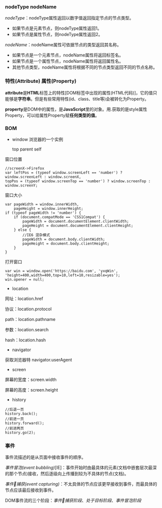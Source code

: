 ### nodeType nodeName
*nodeType*：nodeType属性返回以数字值返回指定节点的节点类型。

* 如果节点是元素节点，则nodeType属性返回1。
* 如果节点是属性节点，则nodeType属性返回2。

*nodeName*：nodeName属性可依据节点的类型返回其名称。
* 如果节点是一个元素节点，nodeName属性将返回标签名。
* 如果节点是一个属性节点，nodeName属性将返回属性名。
* 其他节点类型，nodeName属性将根据不同的节点类型返回不同的节点名称。

### 特性(Attribute) 属性(Property)
**attribute**是**HTML**标签上的特性[DOM标签中出现的属性(HTML代码)]，它的值只能够是**字符串**。但是有些常用特性(id、class、title等)会被转化为Property。

**property**是DOM中的属性，是**JavaScript**里的对象。用.获取的是style属性Property，可以给属性Property赋**任何类型的值**。

### BOM
* window
    浏览器的一个实例

    top parent self

窗口位置

````
//screenX->Firefox
var leftPos = (typeof window.screenLeft == 'number') ? window.screenLeft : window.screenX,
topPos = (typeof window.screenTop == 'number') ? window.screenTop : window.screenY;
````

窗口大小

````
var pageWidth = window.innerWidth,
    pageHeight = window.innerHeight;
if (typeof pageWidth != 'number') {
    if (document.compatMode == 'CSS1Compat') {
        pageWidth = document.documentElement.clientWidth;
        pageHeight = document.documentElement.clientHeight;
    } else {
        //IE6 混杂模式
        pageWidth = document.body.clientWidth;
        pageHeight = document.body.clientHeight;
    }
}
````

打开窗口

````
var win = window.open('https://baidu.com', 'yxqWin', 'height=400,width=400,top=10,left=10,resizable=yes');
win.opener = null;
````

* location

网址：location.href

协议：location.protocol

path：location.pathname

参数：location.search

hash：location.hash

* navigator

获取浏览器特 navigator.userAgent

* screen

屏幕的宽度：screen.width

屏幕的高度：screen.height

* history

````
//后退一页
history.back();
//前进一页
history.forward();
//前进两页
history.go(2);
````

### 事件

事件流描述的是从页面中接收事件的顺序。

*事件冒泡(event bubbling)*[IE]：事件开始时由最具体的元素(文档中嵌套层次最深的那个节点)接收，然后逐级向上传播到较为不具体的节点(文档)。

*事件捕获(event capturing)*：不太具体的节点应该更早接收到事件，而最具体的节点应该最后接收到事件。

DOM事件流的三个阶段：*事件捕获阶段*、*处于目标阶段*、*事件冒泡阶段*

